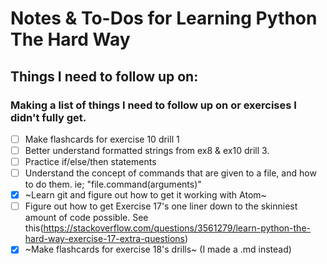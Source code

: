 # Notes & To-Dos for Learning Python The Hard Way
## Things I need to follow up on:
### Making a list of things I need to follow up on or exercises I didn't fully get.

- [ ] Make flashcards for exercise 10 drill 1
- [ ] Better understand formatted strings from ex8 & ex10 drill 3.
- [ ] Practice if/else/then statements
- [ ] Understand the concept of commands that are given to a file, and how to do them. ie; "file.command(arguments)"
- [X] ~Learn git and figure out how to get it working with Atom~
- [ ] Figure out how to get Exercise 17's one liner down to the skinniest amount of code possible. See this(https://stackoverflow.com/questions/3561279/learn-python-the-hard-way-exercise-17-extra-questions)
- [X] ~Make flashcards for exercise 18's drills~ (I made a .md instead)
